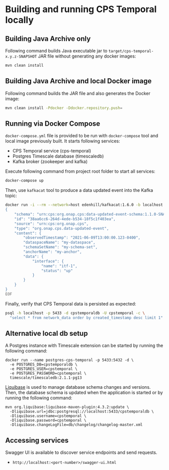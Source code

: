 <!--
  ============LICENSE_START=======================================================
   Copyright (C) 2021 Bell Canada.
  ================================================================================
  Licensed under the Apache License, Version 2.0 (the "License");
  you may not use this file except in compliance with the License.
  You may obtain a copy of the License at

       http://www.apache.org/licenses/LICENSE-2.0

  Unless required by applicable law or agreed to in writing, software
  distributed under the License is distributed on an "AS IS" BASIS,
  WITHOUT WARRANTIES OR CONDITIONS OF ANY KIND, either express or implied.
  See the License for the specific language governing permissions and
  limitations under the License.

  SPDX-License-Identifier: Apache-2.0
  ============LICENSE_END=========================================================
-->

# Building and running CPS Temporal locally

## Building Java Archive only

Following command builds Java executable jar to `target/cps-temporal-x.y.z-SNAPSHOT` JAR file
without generating any docker images:

```bash
mvn clean install
```

## Building Java Archive and local Docker image

Following command builds the JAR file and also generates the Docker image:

```bash
mvn clean install -Pdocker -Ddocker.repository.push=
```

## Running via Docker Compose

`docker-compose.yml` file is provided to be run with `docker-compose` tool and local image previously built.
It starts following services:

* CPS Temporal service (cps-temporal)
* Postgres Timescale database (timescaledb)
* Kafka broker (zookeeper and kafka)

Execute following command from project root folder to start all services:

```bash
docker-compose up
```

Then, use `kafkacat` tool to produce a data updated event into the Kafka topic:

```bash
docker run -i --rm --network=host edenhill/kafkacat:1.6.0 -b localhost:19092 -t cps.cfg-state-events -D/ -P <<EOF
{
    "schema": "urn:cps:org.onap.cps:data-updated-event-schema:1.1.0-SNAPSHOT",
    "id": "38aa6cc6-264d-4ede-b534-18f5c1f403ea",
    "source": "urn:cps:org.onap.cps",
    "type": "org.onap.cps.data-updated-event",
    "content": {
        "observedTimestamp": "2021-06-09T13:00:00.123-0400",
        "dataspaceName": "my-dataspace",
        "schemaSetName": "my-schema-set",
        "anchorName": "my-anchor",
        "data": {
            "interface": {
                "name": "itf-1",
                "status": "up"
            }
        }
    }
}
EOF
```

Finally, verify that CPS Temporal data is persisted as expected:

```bash
psql -h localhost -p 5433 -d cpstemporaldb -U cpstemporal -c \
  "select * from network_data order by created_timestamp desc limit 1"
```

## Alternative local db setup

A Postgres instance with Timescale extension can be started by running the following command:

```
docker run --name postgres-cps-temporal -p 5433:5432 -d \
  -e POSTGRES_DB=cpstemporaldb \
  -e POSTGRES_USER=cpstemporal \
  -e POSTGRES_PASSWORD=cpstemporal \
  timescale/timescaledb:2.1.1-pg13
```

[Liquibase](https://www.liquibase.org/) is used to manage database schema changes and versions.
Then, the database schema is updated when the application is started or by running the following command:

```
mvn org.liquibase:liquibase-maven-plugin:4.3.2:update \
  -Dliquibase.url=jdbc:postgresql://localhost:5433/cpstemporaldb \
  -Dliquibase.username=cpstemporal \
  -Dliquibase.password=cpstemporal \
  -Dliquibase.changeLogFile=db/changelog/changelog-master.xml
```

## Accessing services

Swagger UI is available to discover service endpoints and send requests.

* `http://localhost:<port-number>/swagger-ui.html`

